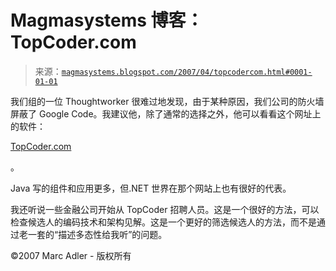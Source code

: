 <!--yml

类别：未分类

日期：2024-05-18 05:09:47

-->

# Magmasystems 博客：TopCoder.com

> 来源：[`magmasystems.blogspot.com/2007/04/topcodercom.html#0001-01-01`](http://magmasystems.blogspot.com/2007/04/topcodercom.html#0001-01-01)

我们组的一位 Thoughtworker 很难过地发现，由于某种原因，我们公司的防火墙屏蔽了 Google Code。我建议他，除了通常的选择之外，他可以看看这个网址上的软件：

[TopCoder.com](http://software.topcoder.com)

。

Java 写的组件和应用更多，但.NET 世界在那个网站上也有很好的代表。

我还听说一些金融公司开始从 TopCoder 招聘人员。这是一个很好的方法，可以检查候选人的编码技术和架构见解。这是一个更好的筛选候选人的方法，而不是通过老一套的“描述多态性给我听”的问题。

©2007 Marc Adler - 版权所有
